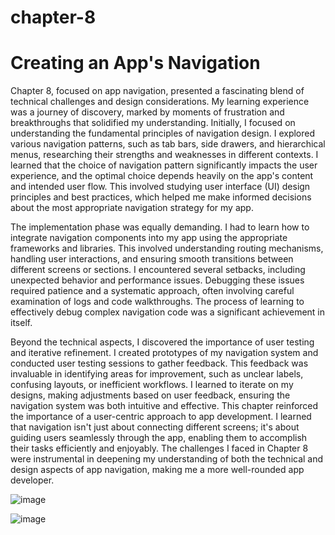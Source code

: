 # chapter-8
# Creating an App's Navigation 

Chapter 8, focused on app navigation, presented a fascinating blend of technical challenges and design considerations.  My learning experience was a journey of discovery, marked by moments of frustration and breakthroughs that solidified my understanding. 
Initially, I focused on understanding the fundamental principles of navigation design.  I explored various navigation patterns, such as tab bars, side drawers, and hierarchical menus, researching their strengths and weaknesses in different contexts.  I learned that the choice of navigation pattern significantly impacts the user experience, and the optimal choice depends heavily on the app's content and intended user flow.  This involved studying user interface (UI) design principles and best practices, which helped me make informed decisions about the most appropriate navigation strategy for my app.


The implementation phase was equally demanding.  I had to learn how to integrate navigation components into my app using the appropriate frameworks and libraries.  This involved understanding routing mechanisms, handling user interactions, and ensuring smooth transitions between different screens or sections.  I encountered several setbacks, including unexpected behavior and performance issues.  Debugging these issues required patience and a systematic approach, often involving careful examination of logs and code walkthroughs.  The process of learning to effectively debug complex navigation code was a significant achievement in itself.

 Beyond the technical aspects, I discovered the importance of user testing and iterative refinement.  I created prototypes of my navigation system and conducted user testing sessions to gather feedback.  This feedback was invaluable in identifying areas for improvement, such as unclear labels, confusing layouts, or inefficient workflows.  I learned to iterate on my designs, making adjustments based on user feedback, ensuring the navigation system was both intuitive and effective.
This chapter reinforced the importance of a user-centric approach to app development.  I learned that navigation isn't just about connecting different screens; it's about guiding users seamlessly through the app, enabling them to accomplish their tasks efficiently and enjoyably.  The challenges I faced in Chapter 8 were instrumental in deepening my understanding of both the technical and design aspects of app navigation, making me a more well-rounded app developer.

![image](https://github.com/user-attachments/assets/16ca203a-d354-4094-8cc5-29e4b8cdc361)

![image](https://github.com/user-attachments/assets/a686e6d2-69a3-48f8-9b4f-4609b67ed529)
